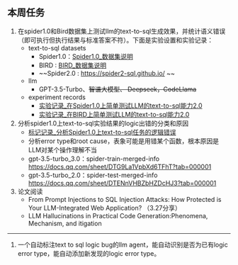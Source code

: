 ## 本周任务
1. 在spider1.0和Bird数据集上测试llm的text-to-sql生成效果，并统计语义错误（即可执行但执行结果与标准答案不符）。下面是实验设置和实验记录：
	* text-to-sql datasets
		* Spider1.0：[Spider1.0_数据集说明](../Spider1.0/Spider1.0_数据集说明.md)
		* BIRD : [BIRD_数据集说明](../BIRD/BIRD_数据集说明.md)
		* ~~Spider2.0 :  https://spider2-sql.github.io/ ~~
	* llm
		* GPT-3.5-Turbo、~~智谱大模型、 Deepseek，CodeLlama~~
	* experiment records 
		* [实验记录_在Spider1.0上简单测试LLM的text-to-sql能力2.0](../Spider1.0/实验记录_在Spider1.0上简单测试LLM的text-to-sql能力2.0.md)
		* [实验记录_在BIRD上简单测试LLM的text-to-sql能力2.0](../BIRD/实验记录_在BIRD上简单测试LLM的text-to-sql能力2.0.md)
2. 分析spider1.0上text-to-sql实验结果的logic出错的分类和原因
	* [标记记录_分析Spider1.0上text-to-sql任务的逻辑错误](../Spider1.0/标记记录_分析Spider1.0上text-to-sql任务的逻辑错误.md)
	* 分析error type和root cause，表象可能是用错某个函数，根本原因是LLM对某个操作理解不当
	* gpt-3.5-turbo_3.0：spider-train-merged-info https://docs.qq.com/sheet/DTG9La1VpbXd6TFhT?tab=000001
	* gpt-3.5-turbo_2.0：spider-test-merged-info https://docs.qq.com/sheet/DTENnVHBZbHZDcHJ3?tab=000001
3. 论文阅读
	* From Prompt Injections to SQL Injection Attacks: How Protected is Your LLM-Integrated Web Application?  （3.27分享）
	* LLM Hallucinations in Practical Code Generation:Phenomena, Mechanism, and itigation


---
1. 一个自动标注text to sql logic bug的llm agent，能自动识别是否为已有logic error type，能自动添加新发现的logic error type。
